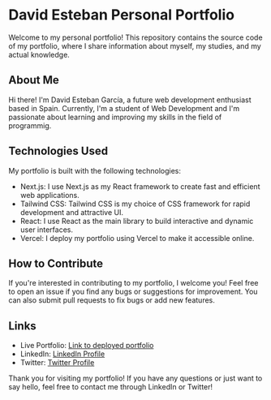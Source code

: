 <h1>David Esteban Personal Portfolio</h1>

<p>Welcome to my personal portfolio! This repository contains the source code of my portfolio, where I share information about myself, my studies, and my actual knowledge.</p>

<h2>About Me</h2>

<p>Hi there! I'm David Esteban García, a future web development enthusiast based in Spain. Currently, I'm a student of Web Development and I'm passionate about learning and improving my skills in the field of programmig.</p>

<h2>Technologies Used</h2>

<p>My portfolio is built with the following technologies:</p>
<ul>
  <li>Next.js: I use Next.js as my React framework to create fast and efficient web applications.</li>
  <li>Tailwind CSS: Tailwind CSS is my choice of CSS framework for rapid development and attractive UI.</li>
  <li>React: I use React as the main library to build interactive and dynamic user interfaces.</li>
  <li>Vercel: I deploy my portfolio using Vercel to make it accessible online.</li>
</ul>

<h2>How to Contribute</h2>

<p>If you're interested in contributing to my portfolio, I welcome you! Feel free to open an issue if you find any bugs or suggestions for improvement. You can also submit pull requests to fix bugs or add new features.</p>

<h2>Links</h2>
<ul>
  <li>Live Portfolio: <a href="https://portfolio-dvz-z-node-js.vercel.app/">Link to deployed portfolio</a></li>
  <li>LinkedIn: <a href="https://www.linkedin.com/in/david-esteban-garcia-bba029221/">LinkedIn Profile</a></li>
  <li>Twitter: <a href="https://twitter.com/_DvzZ_">Twitter Profile</a></li>
</ul>

<p>Thank you for visiting my portfolio! If you have any questions or just want to say hello, feel free to contact me through LinkedIn or Twitter!</p>
